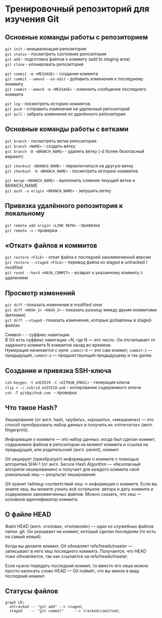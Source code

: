# Тренировочный репозиторий для изучения Git
## Основные команды работы с репозиторием
`git init` - инициализация репозитория  
`git status` - посмотреть состояние репозитория  
`git add` - подготовка файлов к коммиту (add to staging area)  
`git clone` - клонировать репозиторий

`git commit -m <MESSAGE>` - создание коммита  
`git commit --amend --no-edit` - добавить изменения к последнему коммиту  
`git commit --amend -m <MESSAGE>` - изменить сообщение последнего коммита  

`git log` - посмотреть историю коммитов  
`git push` - отправить изменения на удаленный репозиторий  
`git pull` - забрать изменения из удалённого репозитория

## Основные команды работы с ветками
`git branch` - посмотреть ветки репозитория   
`git branch <NAME>` - создать ветку  
`git branch -D <BRANCH_NAME>` - удалить ветку (-d более безопасный вариант)  

`git checkout <BRANCH_NAME>` - переключиться на другую ветку  
`git checkout -b <BRANCH_NAME>` - посмотреть историю коммитов  

`git merge <BRANCH_NAME>` - выполнить слияние текущей ветки и BRANCH_NAME  
`git push -u origin <BRANCH_NAME>` - запушить ветку  

## Привязка удалённого репозитория к локальному
`git remote add origin <LINK REPO>` - привязка  
`git remote -v` - проверка

## «Откат» файлов и коммитов
`git restore <FILE>` - откат файла к последней закоммиченной версии  
`git restore --staged <FILE>` - перевод файла из staged в untracked / modified  
`git reset --hard <HASH_COMMIT>` - возврат к указанному коммиту с удалением  

## Просмотр изменений
`git diff` - показать изменения в modified зоне  
`git diff <HASH_1> <HASH_2>` - показать разницу между двумя коммитами (ветками)  
`git diff --staged` - показать изменения, которые добавлены в staged-файлах  

Символ `~` - суффикс навигации.  
В Git есть суффикс навигации ~N, где N — это число. Он отсчитывает от заданного коммита N коммитов назад во времени.   
Нумерация начинается с нуля: `commit~0` — это сам коммит, `commit~1` — предыдущий, `commit~2` — предшествующий предыдущему и так далее.

## Создание и привязка SSH-ключа
`ssh-keygen -t ed25519 -C <GITHUB_EMAIL>` - генерация ключа  
`clip < ~/.ssh/id_ed25519.pub` - копирование содержимого ключа  
`ssh -T git@github.com ` - проверка

## Что такое Hash?
Хеширование (от англ. hash, «рубить», «крошить», «мешанина») — это способ преобразовать набор данных и получить их «отпечаток» (англ. fingerprint).  

Информация о коммите — это набор данных: когда был сделан коммит, содержимое файлов в репозитории на момент коммита и ссылка на предыдущий, или родительский (англ. parent), коммит.

Git хеширует (преобразует) информацию о коммите с помощью алгоритма SHA-1 (от англ. Secure Hash Algorithm — «безопасный алгоритм хеширования») и получает для каждого коммита свой уникальный хеш — результат хеширования.

Git хранит таблицу соответствий хеш → информация о коммите. Если вы знаете хеш, вы можете узнать всё остальное: автора и дату коммита и содержимое закоммиченных файлов. Можно сказать, что хеш — основной идентификатор коммита.

## О файле HEAD
Файл HEAD (англ. «голова», «головной») — один из служебных файлов папки .git. Он указывает на коммит, который сделан последним (то есть на самый новый).

Когда вы делаете коммит, Git обновляет refs/heads/master — записывает в него хеш последнего коммита. Получается, что HEAD тоже обновляется, так как ссылается на refs/heads/master.

Если нужно передать последний коммит, то вместо его хеша можно просто написать слово HEAD — Git поймёт, что вы имели в виду последний коммит.

## Статусы файлов
```mermaid
graph LR;
  untracked -- "git add" --> staged;
  staged    -- "git commit"     --> tracked/comitted;
``` 

